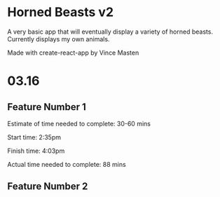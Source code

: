 # Horned Beasts v2
A very basic app that will eventually display a variety of horned beasts. Currently displays my own animals.

Made with create-react-app by Vince Masten

# 03.16

## Feature Number 1
Estimate of time needed to complete: 30-60 mins

Start time: 2:35pm

Finish time: 4:03pm

Actual time needed to complete: 88 mins

## Feature Number 2